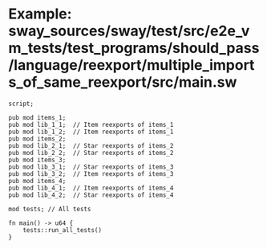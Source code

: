 # Example: sway_sources/sway/test/src/e2e_vm_tests/test_programs/should_pass/language/reexport/multiple_imports_of_same_reexport/src/main.sw

```sway
script;

pub mod items_1;
pub mod lib_1_1;  // Item reexports of items_1
pub mod lib_1_2;  // Item reexports of items_1
pub mod items_2;
pub mod lib_2_1;  // Star reexports of items_2
pub mod lib_2_2;  // Star reexports of items_2
pub mod items_3;
pub mod lib_3_1;  // Star reexports of items_3
pub mod lib_3_2;  // Item reexports of items_3
pub mod items_4;
pub mod lib_4_1;  // Item reexports of items_4
pub mod lib_4_2;  // Star reexports of items_4

mod tests; // All tests

fn main() -> u64 {
    tests::run_all_tests()
}

```
